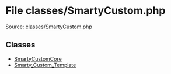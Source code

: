 File classes/SmartyCustom.php
=========

Source: [classes/SmartyCustom.php](https://github.com/PrestaShop/PrestaShop/blob/1.6.1.1/classes/SmartyCustom.php)


Classes
-------

* [SmartyCustomCore](class.SmartyCustomCore.md)
* [Smarty_Custom_Template](class.Smarty_Custom_Template.md)

